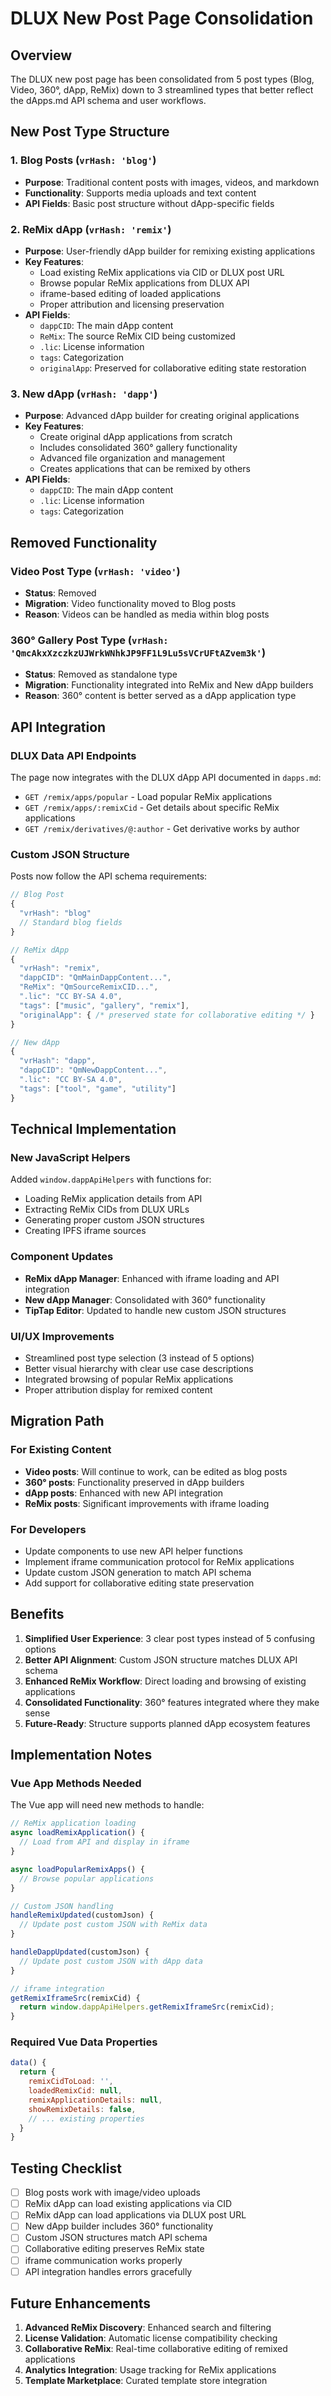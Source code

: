 # DLUX New Post Page Consolidation

## Overview

The DLUX new post page has been consolidated from 5 post types (Blog, Video, 360°, dApp, ReMix) down to 3 streamlined types that better reflect the dApps.md API schema and user workflows.

## New Post Type Structure

### 1. Blog Posts (`vrHash: 'blog'`)
- **Purpose**: Traditional content posts with images, videos, and markdown
- **Functionality**: Supports media uploads and text content
- **API Fields**: Basic post structure without dApp-specific fields

### 2. ReMix dApp (`vrHash: 'remix'`)
- **Purpose**: User-friendly dApp builder for remixing existing applications
- **Key Features**:
  - Load existing ReMix applications via CID or DLUX post URL
  - Browse popular ReMix applications from DLUX API
  - iframe-based editing of loaded applications
  - Proper attribution and licensing preservation
- **API Fields**: 
  - `dappCID`: The main dApp content
  - `ReMix`: The source ReMix CID being customized
  - `.lic`: License information
  - `tags`: Categorization
  - `originalApp`: Preserved for collaborative editing state restoration

### 3. New dApp (`vrHash: 'dapp'`)
- **Purpose**: Advanced dApp builder for creating original applications
- **Key Features**:
  - Create original dApp applications from scratch
  - Includes consolidated 360° gallery functionality
  - Advanced file organization and management
  - Creates applications that can be remixed by others
- **API Fields**:
  - `dappCID`: The main dApp content
  - `.lic`: License information
  - `tags`: Categorization

## Removed Functionality

### Video Post Type (`vrHash: 'video'`)
- **Status**: Removed
- **Migration**: Video functionality moved to Blog posts
- **Reason**: Videos can be handled as media within blog posts

### 360° Gallery Post Type (`vrHash: 'QmcAkxXzczkzUJWrkWNhkJP9FF1L9Lu5sVCrUFtAZvem3k'`)
- **Status**: Removed as standalone type
- **Migration**: Functionality integrated into ReMix and New dApp builders
- **Reason**: 360° content is better served as a dApp application type

## API Integration

### DLUX Data API Endpoints
The page now integrates with the DLUX dApp API documented in `dapps.md`:

- `GET /remix/apps/popular` - Load popular ReMix applications
- `GET /remix/apps/:remixCid` - Get details about specific ReMix applications
- `GET /remix/derivatives/@:author` - Get derivative works by author

### Custom JSON Structure
Posts now follow the API schema requirements:

```javascript
// Blog Post
{
  "vrHash": "blog"
  // Standard blog fields
}

// ReMix dApp
{
  "vrHash": "remix",
  "dappCID": "QmMainDappContent...",
  "ReMix": "QmSourceRemixCID...",
  ".lic": "CC BY-SA 4.0",
  "tags": ["music", "gallery", "remix"],
  "originalApp": { /* preserved state for collaborative editing */ }
}

// New dApp
{
  "vrHash": "dapp",
  "dappCID": "QmNewDappContent...",
  ".lic": "CC BY-SA 4.0",
  "tags": ["tool", "game", "utility"]
}
```

## Technical Implementation

### New JavaScript Helpers
Added `window.dappApiHelpers` with functions for:
- Loading ReMix application details from API
- Extracting ReMix CIDs from DLUX URLs
- Generating proper custom JSON structures
- Creating IPFS iframe sources

### Component Updates
- **ReMix dApp Manager**: Enhanced with iframe loading and API integration
- **New dApp Manager**: Consolidated with 360° functionality
- **TipTap Editor**: Updated to handle new custom JSON structures

### UI/UX Improvements
- Streamlined post type selection (3 instead of 5 options)
- Better visual hierarchy with clear use case descriptions
- Integrated browsing of popular ReMix applications
- Proper attribution display for remixed content

## Migration Path

### For Existing Content
- **Video posts**: Will continue to work, can be edited as blog posts
- **360° posts**: Functionality preserved in dApp builders
- **dApp posts**: Enhanced with new API integration
- **ReMix posts**: Significant improvements with iframe loading

### For Developers
- Update components to use new API helper functions
- Implement iframe communication protocol for ReMix applications
- Update custom JSON generation to match API schema
- Add support for collaborative editing state preservation

## Benefits

1. **Simplified User Experience**: 3 clear post types instead of 5 confusing options
2. **Better API Alignment**: Custom JSON structure matches DLUX API schema
3. **Enhanced ReMix Workflow**: Direct loading and browsing of existing applications
4. **Consolidated Functionality**: 360° features integrated where they make sense
5. **Future-Ready**: Structure supports planned dApp ecosystem features

## Implementation Notes

### Vue App Methods Needed
The Vue app will need new methods to handle:

```javascript
// ReMix application loading
async loadRemixApplication() {
  // Load from API and display in iframe
}

async loadPopularRemixApps() {
  // Browse popular applications
}

// Custom JSON handling
handleRemixUpdated(customJson) {
  // Update post custom JSON with ReMix data
}

handleDappUpdated(customJson) {
  // Update post custom JSON with dApp data
}

// iframe integration
getRemixIframeSrc(remixCid) {
  return window.dappApiHelpers.getRemixIframeSrc(remixCid);
}
```

### Required Vue Data Properties
```javascript
data() {
  return {
    remixCidToLoad: '',
    loadedRemixCid: null,
    remixApplicationDetails: null,
    showRemixDetails: false,
    // ... existing properties
  }
}
```

## Testing Checklist

- [ ] Blog posts work with image/video uploads
- [ ] ReMix dApp can load existing applications via CID
- [ ] ReMix dApp can load applications via DLUX post URL
- [ ] New dApp builder includes 360° functionality
- [ ] Custom JSON structures match API schema
- [ ] Collaborative editing preserves ReMix state
- [ ] iframe communication works properly
- [ ] API integration handles errors gracefully

## Future Enhancements

1. **Advanced ReMix Discovery**: Enhanced search and filtering
2. **License Validation**: Automatic license compatibility checking
3. **Collaborative ReMix**: Real-time collaborative editing of remixed applications
4. **Analytics Integration**: Usage tracking for ReMix applications
5. **Template Marketplace**: Curated template store integration 